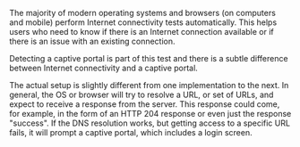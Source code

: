 The majority of modern operating systems and browsers (on computers and mobile) perform Internet connectivity tests automatically. This helps users who need to know if there is an Internet connection available or if there is an issue with an existing connection.

Detecting a captive portal is part of this test and there is a subtle difference between Internet connectivity and a captive portal.

The actual setup is slightly different from one implementation to the next. In general, the OS or browser will try to resolve a URL, or set of URLs, and expect to receive a response from the server. This response could come, for example, in the form of an HTTP 204 response or even just the response "success". If the DNS resolution works, but getting access to a specific URL fails, it will prompt a captive portal, which includes a login screen.